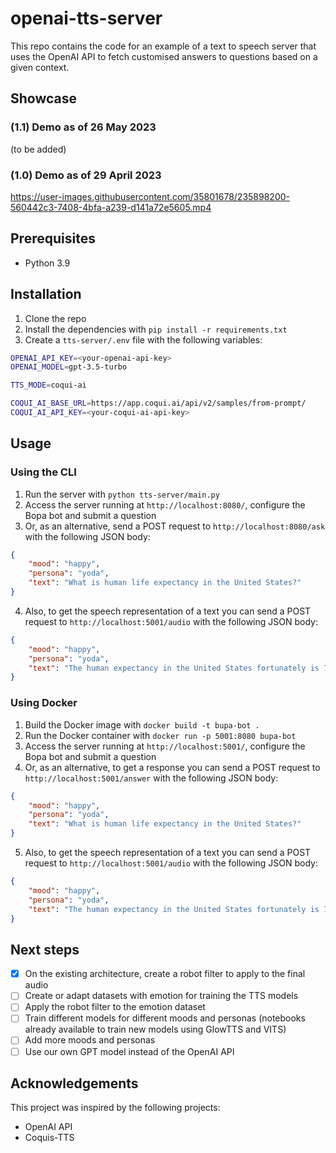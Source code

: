 # openai-tts-server

This repo contains the code for an example of a text to speech server that uses the OpenAI API to fetch
customised answers to questions based on a given context.

## Showcase

### (1.1) Demo as of 26 May 2023

(to be added)

### (1.0) Demo as of 29 April 2023

https://user-images.githubusercontent.com/35801678/235898200-560442c3-7408-4bfa-a239-d141a72e5605.mp4


## Prerequisites

- Python 3.9

## Installation

1. Clone the repo
2. Install the dependencies with `pip install -r requirements.txt`
3. Create a `tts-server/.env` file with the following variables:

```bash
OPENAI_API_KEY=<your-openai-api-key>
OPENAI_MODEL=gpt-3.5-turbo

TTS_MODE=coqui-ai

COQUI_AI_BASE_URL=https://app.coqui.ai/api/v2/samples/from-prompt/
COQUI_AI_API_KEY=<your-coqui-ai-api-key>
```

## Usage

### Using the CLI

1. Run the server with `python tts-server/main.py`
2. Access the server running at `http://localhost:8080/`, configure the Bopa bot and submit a question 
3. Or, as an alternative, send a POST request to `http://localhost:8080/ask` with the following JSON body:

```json
{
    "mood": "happy",
    "persona": "yoda",
    "text": "What is human life expectancy in the United States?"
}
```

4. Also, to get the speech representation of a text you can send a POST request to `http://localhost:5001/audio` with the following JSON body:

```json
{
    "mood": "happy",
    "persona": "yoda",
    "text": "The human expectancy in the United States fortunately is 78 years old."
}
```

### Using Docker

1. Build the Docker image with `docker build -t bupa-bot .`
2. Run the Docker container with `docker run -p 5001:8080 bupa-bot`
3. Access the server running at `http://localhost:5001/`, configure the Bopa bot and submit a question
4. Or, as an alternative, to get a response you can send a POST request to `http://localhost:5001/answer` with the following JSON body:

```json
{
    "mood": "happy",
    "persona": "yoda",
    "text": "What is human life expectancy in the United States?"
}
```

5. Also, to get the speech representation of a text you can send a POST request to `http://localhost:5001/audio` with the following JSON body:

```json
{
    "mood": "happy",
    "persona": "yoda",
    "text": "The human expectancy in the United States fortunately is 78 years old."
}
```

## Next steps

- [x] On the existing architecture, create a robot filter to apply to the final audio
- [ ] Create or adapt datasets with emotion for training the TTS models
- [ ] Apply the robot filter to the emotion dataset
- [ ] Train different models for different moods and personas (notebooks already available to train new models using GlowTTS and VITS)
- [ ] Add more moods and personas
- [ ] Use our own GPT model instead of the OpenAI API

## Acknowledgements

This project was inspired by the following projects:

- OpenAI API
- Coquis-TTS

